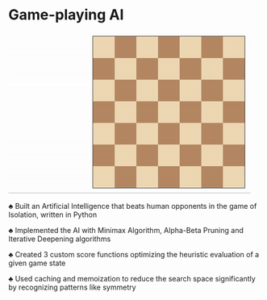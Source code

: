 
# Game-playing AI

![Example game of isolation](viz.gif)

♣	Built an Artificial Intelligence that beats human opponents in the game of Isolation, written in Python

♣	Implemented the AI with Minimax Algorithm, Alpha-Beta Pruning and Iterative Deepening algorithms

♣	Created 3 custom score functions optimizing the heuristic evaluation of a given game state   

♣	Used caching and memoization to reduce the search space significantly by recognizing patterns like symmetry
